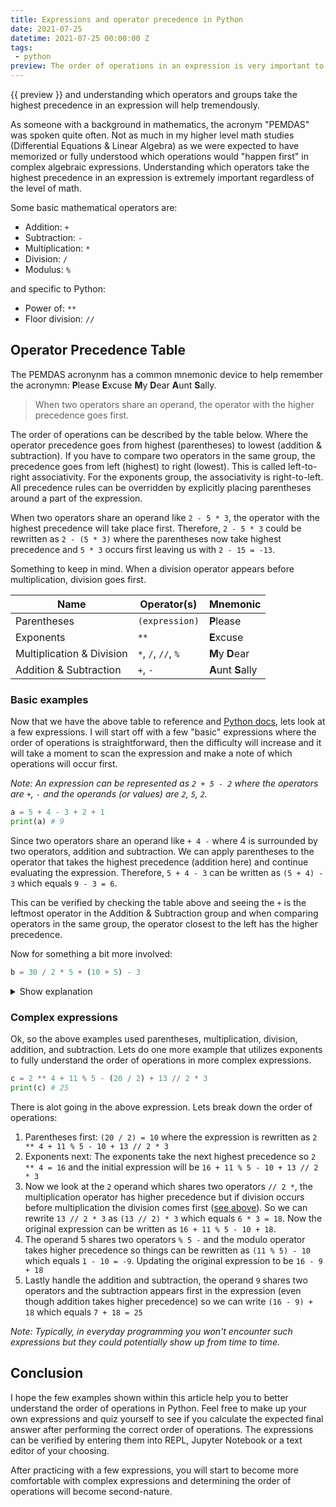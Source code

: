 ```yaml
---
title: Expressions and operator precedence in Python
date: 2021-07-25
datetime: 2021-07-25 00:00:00 Z
tags:
 - python
preview: The order of operations in an expression is very important to understand. With more complex expressions, operator precedence isn't always straightforward and if not used correctly leads to unexpected values.
---
```


{{ preview }} and understanding which operators and groups take the highest precedence in an expression will help tremendously.

As someone with a background in mathematics, the acronym "PEMDAS" was spoken quite often. Not as much in my higher level math studies (Differential Equations & Linear Algebra) as we were expected to have memorized or fully understood which operations would "happen first" in complex algebraic expressions. Understanding which operators take the highest precedence in an expression is extremely important regardless of the level of math. 

Some basic mathematical operators are:

- Addition: `+`
- Subtraction: `-`
- Multiplication: `*`
- Division: `/`
- Modulus: `%`

and specific to Python:

- Power of: `**`
- Floor division: `//`

<h2 class="post-heading">Operator Precedence Table</h2>

The PEMDAS acronynm has a common mnemonic device to help remember the acronymn: <strong>P</strong>lease <strong>E</strong>xcuse <strong>M</strong>y <strong>D</strong>ear <strong>A</strong>unt <strong>S</strong>ally.

> When two operators share an operand, the operator with the higher precedence goes first.

The order of operations can be described by the table below. Where the operator precedence goes from highest (parentheses) to lowest (addition & subtraction). If you have to compare two operators in the same group, the precedence goes from left (highest) to right (lowest). This is called left-to-right associativity. For the exponents group, the associativity is right-to-left. All precedence rules can be overridden by explicitly placing parentheses around a part of the expression.

When two operators share an operand like `2 - 5 * 3`, the operator with the highest precedence will take place first. Therefore, `2 - 5 * 3` could be rewritten as `2 - (5 * 3)` where the parentheses now take highest precedence and `5 * 3` occurs first leaving us with `2 - 15 = -13`.

Something to keep in mind. When a division operator appears before multiplication, division goes first.


| Name | Operator(s) | Mnemonic |
|------|-------------|--------------|
| Parentheses | `(expression)` | <strong>P</strong>lease |
| Exponents | `**` | <strong>E</strong>xcuse |
| Multiplication & Division | `*`, `/`, `//`, `%` | <strong>M</strong>y <strong>D</strong>ear |
| Addition & Subtraction | `+`, `-` | <strong>A</strong>unt <strong>S</strong>ally |

<h3 class="post-heading">Basic examples</h3>

Now that we have the above table to reference and [Python docs](https://docs.python.org/3/reference/expressions.html), lets look at a few expressions. I will start off with a few "basic" expressions where the order of operations is straightforward, then the difficulty will increase and it will take a moment to scan the expression and make a note of which operations will occur first.

_Note: An expression can be represented as `2 + 5 - 2` where the operators are `+`, `-` and the operands (or values) are `2`, `5`, `2`._

```python
a = 5 + 4 - 3 + 2 + 1
print(a) # 9
```

Since two operators share an operand like `+ 4 -` where 4 is surrounded by two operators, addition and subtraction. We can apply parentheses to the operator that takes the highest precedence (addition here) and continue evaluating the expression. Therefore, `5 + 4 - 3` can be written as `(5 + 4) - 3` which equals `9 - 3 = 6`.

This can be verified by checking the table above and seeing the `+` is the leftmost operator in the Addition & Subtraction group and when comparing operators in the same group, the operator closest to the left has the higher precedence.

Now for something a bit more involved:

```python
b = 30 / 2 * 5 + (10 + 5) - 3
```

<details>
    <summary>Show explanation</summary>
    <pre class="language-python"><code class="language-python"><span class="token keyword">print</span>(b) <span class="token comment"># 87</span></code></pre>
    <div>
        <ol>
            <li> Parentheses first (10 + 5) = 15 where the expression is rewritten as <code>30 / 2 * 5 + 15 - 3</code></li>
            <li>Next, we can see the operand <code>2</code> shares two operators, multiplication takes the highest precedence but since the division comes before the multiplication the division goes first so <code>30 / 2 * 5</code> can be rewritten as <code>(30 / 2) * 5</code>. Which evaluates to <code>15 * 5 = 75</code>. The initial expression is now <code>75 + 15 - 3</code></li>
            <li>Lastly do addition and subtraction, since the operand 15 shares two operators <code>+ 15 -</code> the addition goes first and can be rewritten as <code>(75 + 15) - 3 = 90 - 3 = 87</code></li>
        </ol>
    </div>
</details>

<h3 class="post-heading">Complex expressions</h3>

Ok, so the above examples used parentheses, multiplication, division, addition, and subtraction. Lets do one more example that utilizes exponents to fully understand the order of operations in more complex expressions.

```python
c = 2 ** 4 + 11 % 5 - (20 / 2) + 13 // 2 * 3
print(c) # 25
```

There is alot going in the above expression. Lets break down the order of operations:

1. Parentheses first: `(20 / 2) = 10` where the expression is rewritten as `2 ** 4 + 11 % 5 - 10 + 13 // 2 * 3`
2. Exponents next: The exponents take the next highest precedence so `2 ** 4 = 16` and the initial expression will be `16 + 11 % 5 - 10 + 13 // 2 * 3`
3. Now we look at the `2` operand which shares two operators `// 2 *`, the multiplication operator has higher precedence but if division occurs before multiplication the division comes first ([see above](#operator-precedence-table)). So we can rewrite `13 // 2 * 3` as `(13 // 2) * 3` which equals `6 * 3 = 18`. Now the original expression can be written as `16 + 11 % 5 - 10 + 18`.
4. The operand 5 shares two operators `% 5 -` and the modulo operator takes higher precedence so things can be rewritten as `(11 % 5) - 10` which equals `1 - 10 = -9`. Updating the original expression to be `16 - 9 + 18`
5. Lastly handle the addition and subtraction, the operand `9` shares two operators and the subtraction appears first in the expression (even though addition takes higher precedence) so we can write `(16 - 9) + 18` which equals `7 + 18 = 25`

_Note: Typically, in everyday programming you won't encounter such expressions but they could potentially show up from time to time._

<h2 class="post-heading">Conclusion</h2>

I hope the few examples shown within this article help you to better understand the order of operations in Python. Feel free to make up your own expressions and quiz yourself to see if you calculate the expected final answer after performing the correct order of operations. The expressions can be verified by entering them into REPL, Jupyter Notebook or a text editor of your choosing.

After practicing with a few expressions, you will start to become more comfortable with complex expressions and determining the order of operations will become second-nature.
